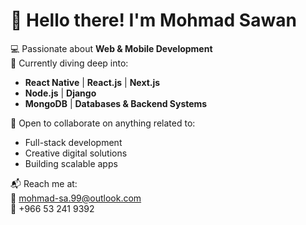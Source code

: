 # 👋 Hello there! I'm Mohmad Sawan

💻 Passionate about **Web & Mobile Development**  
🚀 Currently diving deep into:
- **React Native** | **React.js** | **Next.js**
- **Node.js** | **Django**
- **MongoDB** | **Databases & Backend Systems**

🤝 Open to collaborate on anything related to:
- Full-stack development
- Creative digital solutions
- Building scalable apps

📬 Reach me at:  
📧 mohmad-sa.99@outlook.com  
📱 +966 53 241 9392  

<!---
mohmad-sawan/mohmad-sawan is a ✨ special ✨ repository because its `README.md` (this file) appears on your GitHub profile.
You can click the Preview link to take a look at your changes.
--->
